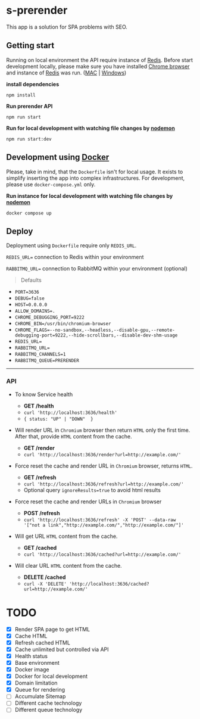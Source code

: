 
# s-prerender
This app is a solution for SPA problems with SEO.


## Getting start
Running on local environment the API require instance of [Redis](https://redis.io/docs/getting-started/).
Before start development locally, please make sure you have installed [Chrome browser](https://www.google.com/chrome/) and instance of [Redis](https://redis.io/) was run. ([MAC](https://tableplus.com/blog/2018/10/how-to-start-stop-restart-redis.html) | [Windows](https://riptutorial.com/redis/example/29962/installing-and-running-redis-server-on-windows))

**install dependencies**

`npm install`

**Run prerender API**

`npm run start`

**Run for local development with watching file changes by [nodemon](https://www.npmjs.com/package/nodemon)**

`npm run start:dev`


## Development using [Docker](https://www.docker.com/)
Please, take in mind, that the `Dockerfile` isn't for local usage. It exists to simplify inserting the app into complex infrastructures.
For development, please use `docker-compose.yml` only.

**Run instance for local development with watching file changes by [nodemon](https://www.npmjs.com/package/nodemon)**

`docker compose up`


## Deploy
Deployment using `Dockerfile` require only `REDIS_URL`.

`REDIS_URL=` connection to Redis within your environment

`RABBITMQ_URL=` connection to RabbitMQ within your environment (optional)

> Defaults
- `PORT=3636`
- `DEBUG=false`
- `HOST=0.0.0.0`
- `ALLOW_DOMAINS=.`
- `CHROME_DEBUGGING_PORT=9222`
- `CHROME_BIN=/usr/bin/chromium-browser`
- `CHROME_FLAGS=--no-sandbox,--headless,--disable-gpu,--remote-debugging-port=9222,--hide-scrollbars,--disable-dev-shm-usage`
- `REDIS_URL=`
- `RABBITMQ_URL=`
- `RABBITMQ_CHANNELS=1`
- `RABBITMQ_QUEUE=PRERENDER`


---
### API
- To know Service health
  - **GET /health**
  - `curl 'http://localhost:3636/health'`
  - `{ status: "UP" | "DOWN"  }`

- Will render URL in `Chromium` browser then return `HTML` only the first time. After that, provide `HTML` content from the cache.
  - **GET /render**
  - `curl 'http://localhost:3636/render?url=http://example.com/'`

- Force reset the cache and render URL in `Chromium` browser, returns `HTML`.
  - **GET /refresh**
  - `curl 'http://localhost:3636/refresh?url=http://example.com/'`
  - Optional query `ignoreResults=true` to avoid html results

- Force reset the cache and render URLs in `Chromium` browser
  - **POST /refresh**
  - `curl 'http://localhost:3636/refresh' -X 'POST' --data-raw '["not a link","http://example.com/","http://example.com/"]'`

- Will get URL `HTML` content from the cache.
  - **GET /cached**
  - `curl 'http://localhost:3636/cached?url=http://example.com/'`

- Will clear URL `HTML` content from the cache.
  - **DELETE /cached**
  - `curl -X 'DELETE' 'http://localhost:3636/cached?url=http://example.com/'`

# TODO
- [x] Render SPA page to get HTML
- [x] Cache HTML
- [x] Refresh cached HTML
- [x] Cache unlimited but controlled via API
- [x] Health status
- [x] Base environment
- [x] Docker image
- [x] Docker for local development
- [x] Domain limitation
- [x] Queue for rendering
- [ ] Accumulate Sitemap
- [ ] Different cache technology
- [ ] Different queue technology
